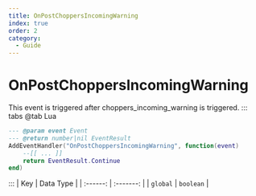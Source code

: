 ```yaml
---
title: OnPostChoppersIncomingWarning
index: true
order: 2
category:
  - Guide
---
```


# OnPostChoppersIncomingWarning
This event is triggered after choppers_incoming_warning is triggered.
::: tabs
@tab Lua
```lua
--- @param event Event
--- @return number|nil EventResult
AddEventHandler("OnPostChoppersIncomingWarning", function(event)
    --[[ ... ]]
    return EventResult.Continue
end)
```

:::
|    Key   | Data Type |
| :------: | :-------: |
| `global` | `boolean` |